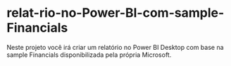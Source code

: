 # relat-rio-no-Power-BI-com-sample-Financials

Neste projeto você irá criar um relatório no Power BI Desktop com base na sample Financials disponibilizada pela própria Microsoft.

